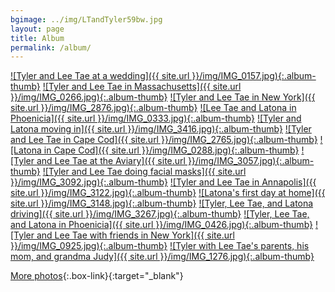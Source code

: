```yaml
---
bgimage: ../img/LTandTyler59bw.jpg
layout: page
title: Album
permalink: /album/
---
```


[![Tyler and Lee Tae at a wedding]({{ site.url }}/img/IMG_0157.jpg){:.album-thumb}]({{site.url}}/img/img_0157.jpg)
[![Tyler and Lee Tae in Massachusetts]({{ site.url }}/img/IMG_0266.jpg){:.album-thumb}]({{site.url}}/img/img_0266.jpg)
[![Tyler and Lee Tae in New York]({{ site.url }}/img/IMG_2876.jpg){:.album-thumb}]({{site.url}}/img/img_2876.jpg)
[![Lee Tae and Latona in Phoenicia]({{ site.url }}/img/IMG_0333.jpg){:.album-thumb}]({{site.url}}/img/img_0333.jpg)
[![Tyler and Latona moving in]({{ site.url }}/img/IMG_3416.jpg){:.album-thumb}]({{site.url}}/img/img_3416.jpg)
[![Tyler and Lee Tae in Cape Cod]({{ site.url }}/img/IMG_2765.jpg){:.album-thumb}]({{site.url}}/img/img_2765.jpg)
[![Latona in Cape Cod]({{ site.url }}/img/IMG_0288.jpg){:.album-thumb}]({{site.url}}/img/img_0288.jpg)
[![Tyler and Lee Tae at the Aviary]({{ site.url }}/img/IMG_3057.jpg){:.album-thumb}]({{site.url}}/img/img_3057.jpg)
[![Tyler and Lee Tae doing facial masks]({{ site.url }}/img/IMG_3092.jpg){:.album-thumb}]({{site.url}}/img/img_3092.jpg)
[![Tyler and Lee Tae in Annapolis]({{ site.url }}/img/IMG_3122.jpg){:.album-thumb}]({{site.url}}/img/img_3122.jpg)
[![Latona's first day at home]({{ site.url }}/img/IMG_3148.jpg){:.album-thumb}]({{site.url}}/img/img_3148.jpg)
[![Tyler, Lee Tae, and Latona driving]({{ site.url }}/img/IMG_3267.jpg){:.album-thumb}]({{site.url}}/img/img_3267.jpg)
[![Tyler, Lee Tae, and Latona in Phoenicia]({{ site.url }}/img/IMG_0426.jpg){:.album-thumb}]({{site.url}}/img/img_0426.jpg)
[![Tyler and Lee Tae with friends in New York]({{ site.url }}/img/IMG_0925.jpg){:.album-thumb}]({{site.url}}/img/img_0925.jpg)
[![Tyler with Lee Tae's parents, his mom, and grandma Judy]({{ site.url }}/img/IMG_1276.jpg){:.album-thumb}]({{site.url}}/img/img_1276.jpg)

[More photos][blog]{:.box-link}{:target="_blank"}

[blog]: https://tandlt.wordpress.com/
